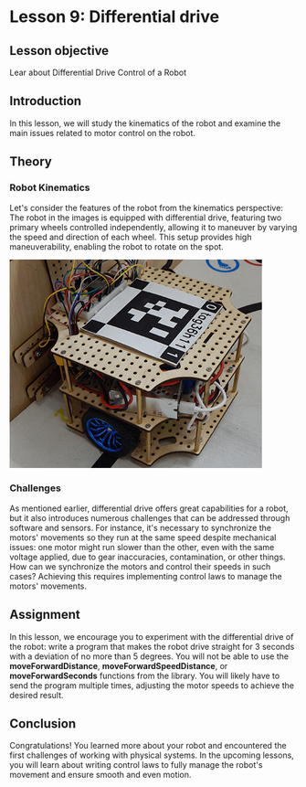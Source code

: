# Lesson 9: Differential drive

## Lesson objective
Lear about Differential Drive Control of a Robot


## Introduction
In this lesson, we will study the kinematics of the robot and examine the main issues related to motor control on the robot.


## Theory

### Robot Kinematics

Let's consider the features of the robot from the kinematics perspective: The robot in the images is equipped with differential drive, featuring two primary wheels controlled independently, allowing it to maneuver by varying the speed and direction of each wheel. This setup provides high maneuverability, enabling the robot to rotate on the spot. 

![image](https://github.com/autolab-fi/line-robot-curriculum/blob/main/images/module_3/robot_image.png?raw=True)


### Challenges

As mentioned earlier, differential drive offers great capabilities for a robot, but it also introduces numerous challenges that can be addressed through software and sensors. For instance, it's necessary to synchronize the motors' movements so they run at the same speed despite mechanical issues: one motor might run slower than the other, even with the same voltage applied, due to gear inaccuracies, contamination, or other things. How can we synchronize the motors and control their speeds in such cases? Achieving this requires implementing control laws to manage the motors' movements.


## Assignment
In this lesson, we encourage you to experiment with the differential drive of the robot: write a program that makes the robot drive straight for 3 seconds with a deviation of no more than 5 degrees. You will not be able to use the **moveForwardDistance**, **moveForwardSpeedDistance**, or **moveForwardSeconds** functions from the library. You will likely have to send the program multiple times, adjusting the motor speeds to achieve the desired result.



## Conclusion
Congratulations! You learned more about your robot and encountered the first challenges of working with physical systems. In the upcoming lessons, you will learn about writing control laws to fully manage the robot's movement and ensure smooth and even motion.